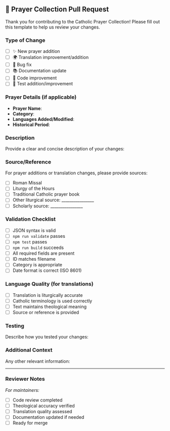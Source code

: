 ## 🙏 Prayer Collection Pull Request

Thank you for contributing to the Catholic Prayer Collection! Please fill out this template to help us review your changes.

### Type of Change
- [ ] ✨ New prayer addition
- [ ] 🌍 Translation improvement/addition
- [ ] 🐛 Bug fix
- [ ] 📚 Documentation update
- [ ] 🔧 Code improvement
- [ ] 🧪 Test addition/improvement

### Prayer Details (if applicable)
- **Prayer Name**: 
- **Category**: 
- **Languages Added/Modified**: 
- **Historical Period**: 

### Description
Provide a clear and concise description of your changes:

### Source/Reference
For prayer additions or translation changes, please provide sources:
- [ ] Roman Missal
- [ ] Liturgy of the Hours
- [ ] Traditional Catholic prayer book
- [ ] Other liturgical source: ________________
- [ ] Scholarly source: ________________

### Validation Checklist
- [ ] JSON syntax is valid
- [ ] `npm run validate` passes
- [ ] `npm test` passes
- [ ] `npm run build` succeeds
- [ ] All required fields are present
- [ ] ID matches filename
- [ ] Category is appropriate
- [ ] Date format is correct (ISO 8601)

### Language Quality (for translations)
- [ ] Translation is liturgically accurate
- [ ] Catholic terminology is used correctly
- [ ] Text maintains theological meaning
- [ ] Source or reference is provided

### Testing
Describe how you tested your changes:

### Additional Context
Any other relevant information:

---

### Reviewer Notes
*For maintainers:*
- [ ] Code review completed
- [ ] Theological accuracy verified
- [ ] Translation quality assessed
- [ ] Documentation updated if needed
- [ ] Ready for merge
